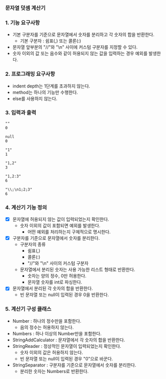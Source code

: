### 문자열 덧셈 계산기

### 1. 기능 요구사항
- 기본 구분자를 기준으로 문자열에서 숫자를 분리하고 각 숫자의 합을 반환한다.
  - 기본 구분자 : 쉼표(,) 또는 콜론(:)
- 문자열 앞부분의 "//"와 "\n" 사이에 커스텀 구분자를 지정할 수 있다.
- 숫자 이외의 값 또는 음수와 같이 허용되지 않는 값을 입력하는 경우 예외를 발생한다.

### 2. 프로그래밍 요구사항
- indent depth는 1단계를 초과하지 않는다.
- method는 하나의 기능만 수행한다.
- else를 사용하지 않는다.

### 3. 입력과 출력
```
""
0

null
0

"1"
1

"1,2"
3

"1,2:3"
6

"\\;\n1;2;3"
6
```

### 4. 계산기 기능 정의
- [x] 문자열에 허용되지 않는 값이 입력되었는지 확인한다.
  - 숫자 이외의 값이 포함되면 예외를 발생한다.
    - 어떤 예외를 처리하는지 구체적으로 명시한다.
- [x] 구분자를 기준으로 문자열에서 숫자를 분리한다.
  - 구분자의 종류
    - 쉼표(,)
    - 콜론(:)
    - "//"와 "\n" 사이의 커스텀 구분자
  - 문자열에서 분리된 숫자는 사용 가능한 리스트 형태로 반환한다.
    - 숫자는 양의 정수, 0만 허용한다.
    - 문자열 숫자를 int로 파싱한다.
- [x] 문자열에서 분리된 각 숫자의 합을 반환한다.
  - 빈 문자열 또는 null이 입력된 경우 0을 반환한다.

### 5. 계산기 구성 클래스
- Number : 하나의 정수만을 포함한다.
  - 음의 정수는 허용하지 않는다.
- Numbers : 하나 이상의 Number만을 포함한다.
- StringAddCalculator : 문자열에서 각 숫자의 합을 반환한다.
- StringReader : 정상적인 문자열이 입력되었는지 확인한다.
  - 숫자 이외의 값은 허용하지 않는다.
  - 빈 문자열 또는 null이 입력된 경우 "0"으로 바꾼다.
- StringSeparator : 구분자를 기준으로 문자열에서 숫자를 분리한다.
  - 분리한 숫자는 Numbers로 반환한다.
